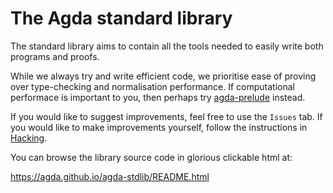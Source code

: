 The Agda standard library
=========================

The standard library aims to contain all the tools needed to easily write both programs and proofs.

While we always try and write efficient code, we prioritise ease of proving over type-checking and normalisation performance. If computational performace is important to you, then perhaps try [agda-prelude](https://github.com/UlfNorell/agda-prelude) instead.

If you would like to suggest improvements, feel free to use the `Issues` tab. If you would like to make improvements yourself, follow the instructions in [Hacking](https://github.com/agda/agda-stdlib/blob/master/HACKING.md).

You can browse the library source code in glorious clickable html at:

https://agda.github.io/agda-stdlib/README.html

